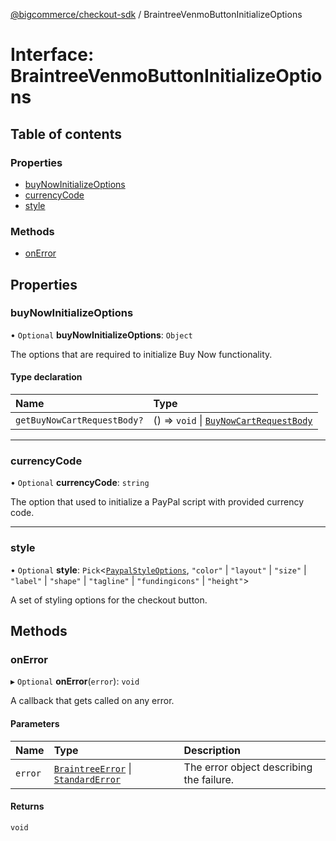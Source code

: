 [@bigcommerce/checkout-sdk](../README.md) / BraintreeVenmoButtonInitializeOptions

# Interface: BraintreeVenmoButtonInitializeOptions

## Table of contents

### Properties

- [buyNowInitializeOptions](BraintreeVenmoButtonInitializeOptions.md#buynowinitializeoptions)
- [currencyCode](BraintreeVenmoButtonInitializeOptions.md#currencycode)
- [style](BraintreeVenmoButtonInitializeOptions.md#style)

### Methods

- [onError](BraintreeVenmoButtonInitializeOptions.md#onerror)

## Properties

### buyNowInitializeOptions

• `Optional` **buyNowInitializeOptions**: `Object`

The options that are required to initialize Buy Now functionality.

#### Type declaration

| Name | Type |
| :------ | :------ |
| `getBuyNowCartRequestBody?` | () => `void` \| [`BuyNowCartRequestBody`](BuyNowCartRequestBody.md) |

___

### currencyCode

• `Optional` **currencyCode**: `string`

The option that used to initialize a PayPal script with provided currency code.

___

### style

• `Optional` **style**: `Pick`<[`PaypalStyleOptions`](PaypalStyleOptions.md), ``"color"`` \| ``"layout"`` \| ``"size"`` \| ``"label"`` \| ``"shape"`` \| ``"tagline"`` \| ``"fundingicons"`` \| ``"height"``\>

A set of styling options for the checkout button.

## Methods

### onError

▸ `Optional` **onError**(`error`): `void`

A callback that gets called on any error.

#### Parameters

| Name | Type | Description |
| :------ | :------ | :------ |
| `error` | [`BraintreeError`](BraintreeError.md) \| [`StandardError`](../classes/StandardError.md) | The error object describing the failure. |

#### Returns

`void`
